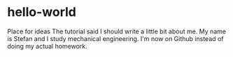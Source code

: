 # hello-world
Place for ideas
The tutorial said I should write a little bit about me. My name is Stefan and I study mechanical engineering. I'm now on Github instead of doing my actual homework.
